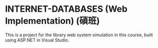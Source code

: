 # INTERNET-DATABASES (Web Implementation) (碩班)
This is a project for the library web system simulation in this course, built using ASP.NET in Visual Studio.
